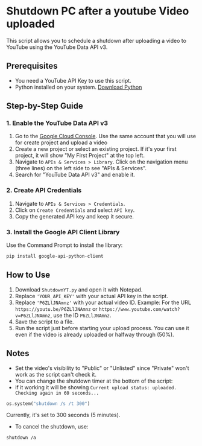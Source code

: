 # Shutdown PC after a youtube Video uploaded

This script allows you to schedule a shutdown after uploading a video to YouTube using the YouTube Data API v3.

## Prerequisites

- You need a YouTube API Key to use this script.
- Python installed on your system. [Download Python](https://www.python.org/downloads/)

## Step-by-Step Guide

### 1. Enable the YouTube Data API v3

1. Go to the [Google Cloud Console](https://console.cloud.google.com/). Use the same account that you will use for create project and upload a video
2. Create a new project or select an existing project. If it's your first project, it will show "My First Project" at the top left.
3. Navigate to `APIs & Services > Library`. Click on the navigation menu (three lines) on the left side to see "APIs & Services".
4. Search for "YouTube Data API v3" and enable it.

### 2. Create API Credentials

1. Navigate to `APIs & Services > Credentials`.
2. Click on `Create Credentials` and select `API key`.
3. Copy the generated API key and keep it secure.

### 3. Install the Google API Client Library

Use the Command Prompt to install the library:

```bash
pip install google-api-python-client
```

## How to Use

1. Download `ShutdownYT.py` and open it with Notepad.
2. Replace `'YOUR_API_KEY'` with your actual API key in the script.
3. Replace `'P6ZLlJNAmnz'` with your actual video ID. Example: For the URL `https://youtu.be/P6ZLlJNAmnz` or `https://www.youtube.com/watch?v=P6ZLlJNAmnz`, use the ID `P6ZLlJNAmnz`.
4. Save the script to a file.
5. Run the script just before starting your upload process. You can use it even if the video is already uploaded or halfway through (50%).

## Notes

- Set the video's visibility to "Public" or "Unlisted" since "Private" won't work as the script can't check it.
- You can change the shutdown timer at the bottom of the script:
- if it working it will be showing `Current upload status: uploaded. Checking again in 60 seconds...`

```python
os.system("shutdown /s /t 300")
```

Currently, it's set to 300 seconds (5 minutes).

- To cancel the shutdown, use:

```bash
shutdown /a
```
